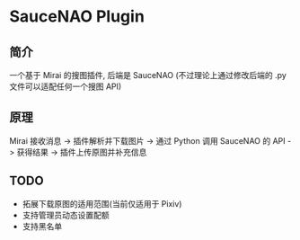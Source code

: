 # SauceNAO Plugin

## 简介
一个基于 Mirai 的搜图插件, 后端是 SauceNAO (不过理论上通过修改后端的 .py 文件可以适配任何一个搜图 API)

## 原理
Mirai 接收消息 -> 插件解析并下载图片 -> 通过 Python 调用 SauceNAO 的 API -> 获得结果 -> 插件上传原图并补充信息

## TODO
- 拓展下载原图的适用范围(当前仅适用于 Pixiv)
- 支持管理员动态设置配额
- 支持黑名单